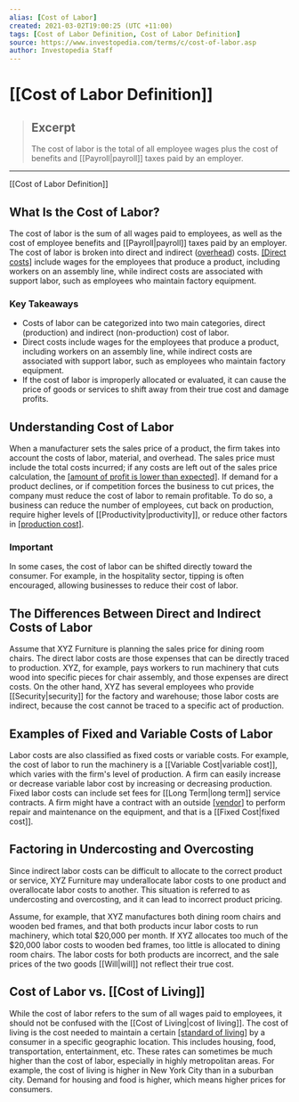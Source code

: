 ```yaml
---
alias: [Cost of Labor]
created: 2021-03-02T19:00:25 (UTC +11:00)
tags: [Cost of Labor Definition, Cost of Labor Definition]
source: https://www.investopedia.com/terms/c/cost-of-labor.asp
author: Investopedia Staff
---
```


# [[Cost of Labor Definition]]

> ## Excerpt
> The cost of labor is the total of all employee wages plus the cost of benefits and [[Payroll|payroll]] taxes paid by an employer.

---

[[Cost of Labor Definition]]
## What Is the Cost of Labor?

The cost of labor is the sum of all wages paid to employees, as well as the cost of employee benefits and [[Payroll|payroll]] taxes paid by an employer. The cost of labor is broken into direct and indirect ([overhead](https://www.investopedia.com/ask/answers/101314/what-are-differences-between-operating-expenses-and-overhead-expenses.asp)) costs. [[Direct costs]](https://www.investopedia.com/terms/d/directcost.asp) include wages for the employees that produce a product, including workers on an assembly line, while indirect costs are associated with support labor, such as employees who maintain factory equipment.

### Key Takeaways

-   Costs of labor can be categorized into two main categories, direct (production) and indirect (non-production) cost of labor.
-   Direct costs include wages for the employees that produce a product, including workers on an assembly line, while indirect costs are associated with support labor, such as employees who maintain factory equipment.
-   If the cost of labor is improperly allocated or evaluated, it can cause the price of goods or services to shift away from their true cost and damage profits.

## Understanding Cost of Labor

When a manufacturer sets the sales price of a product, the firm takes into account the costs of labor, material, and overhead. The sales price must include the total costs incurred; if any costs are left out of the sales price calculation, the [[amount of profit is lower than expected]](https://www.investopedia.com/ask/answers/031815/what-formula-calculating-profit-margins.asp). If demand for a product declines, or if competition forces the business to cut prices, the company must reduce the cost of labor to remain profitable. To do so, a business can reduce the number of employees, cut back on production, require higher levels of [[Productivity|productivity]], or reduce other factors in [[production cost]](https://www.investopedia.com/terms/p/production-cost.asp).

### Important

In some cases, the cost of labor can be shifted directly toward the consumer. For example, in the hospitality sector, tipping is often encouraged, allowing businesses to reduce their cost of labor.

## The Differences Between Direct and Indirect Costs of Labor

Assume that XYZ Furniture is planning the sales price for dining room chairs. The direct labor costs are those expenses that can be directly traced to production. XYZ, for example, pays workers to run machinery that cuts wood into specific pieces for chair assembly, and those expenses are direct costs. On the other hand, XYZ has several employees who provide [[Security|security]] for the factory and warehouse; those labor costs are indirect, because the cost cannot be traced to a specific act of production.

## Examples of Fixed and Variable Costs of Labor

Labor costs are also classified as fixed costs or variable costs. For example, the cost of labor to run the machinery is a [[Variable Cost|variable cost]], which varies with the firm's level of production. A firm can easily increase or decrease variable labor cost by increasing or decreasing production. Fixed labor costs can include set fees for [[Long Term|long term]] service contracts. A firm might have a contract with an outside [[vendor]](https://www.investopedia.com/terms/v/vendor.asp) to perform repair and maintenance on the equipment, and that is a [[Fixed Cost|fixed cost]].

## Factoring in Undercosting and Overcosting

Since indirect labor costs can be difficult to allocate to the correct product or service, XYZ Furniture may underallocate labor costs to one product and overallocate labor costs to another. This situation is referred to as undercosting and overcosting, and it can lead to incorrect product pricing.

Assume, for example, that XYZ manufactures both dining room chairs and wooden bed frames, and that both products incur labor costs to run machinery, which total $20,000 per month. If XYZ allocates too much of the $20,000 labor costs to wooden bed frames, too little is allocated to dining room chairs. The labor costs for both products are incorrect, and the sale prices of the two goods [[Will|will]] not reflect their true cost.

## Cost of Labor vs. [[Cost of Living]] 

While the cost of labor refers to the sum of all wages paid to employees, it should not be confused with the [[Cost of Living|cost of living]]. The cost of living is the cost needed to maintain a certain [[standard of living]](https://www.investopedia.com/terms/s/standard-of-living.asp) by a consumer in a specific geographic location. This includes housing, food, transportation, entertainment, etc. These rates can sometimes be much higher than the cost of labor, especially in highly metropolitan areas. For example, the cost of living is higher in New York City than in a suburban city. Demand for housing and food is higher, which means higher prices for consumers.
